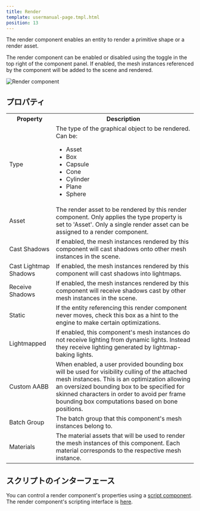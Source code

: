 ```yaml
---
title: Render
template: usermanual-page.tmpl.html
position: 13
---
```


The render component enables an entity to render a primitive shape or a render asset.

The render component can be enabled or disabled using the toggle in the top right of the component panel. If enabled, the mesh instances referenced by the component will be added to the scene and rendered.

![Render component][1]

## プロパティ

<table class="table table-striped">
    <col class="property-name"></col>
    <col class="property-description"></col>
    <tr><th>Property</th><th>Description</th></tr>
    <tr>
        <td>Type</td>
        <td>The type of the graphical object to be rendered. Can be:
            <ul>
                <li>Asset</li>
                <li>Box</li>
                <li>Capsule</li>
                <li>Cone</li>
                <li>Cylinder</li>
                <li>Plane</li>
                <li>Sphere</li>
            </ul>
        </td>
    </tr>
    <tr><td>Asset</td><td>The render asset to be rendered by this render component. Only applies the type property is set to 'Asset'. Only a single render asset can be assigned to a render component.</td></tr>
    <tr><td>Cast Shadows</td><td>If enabled, the mesh instances rendered by this component will cast shadows onto other mesh instances in the scene.</td></tr>
    <tr><td>Cast Lightmap Shadows</td><td>If enabled, the mesh instances rendered by this component will cast shadows into lightmaps.</td></tr>
    <tr><td>Receive Shadows</td><td>If enabled, the mesh instances rendered by this component will receive shadows cast by other mesh instances in the scene.</td></tr>
    <tr><td>Static</td><td>If the entity referencing this render component never moves, check this box as a hint to the engine to make certain optimizations.</td></tr>
    <tr><td>Lightmapped</td><td>If enabled, this component's mesh instances do not receive lighting from dynamic lights. Instead they receive lighting generated by lightmap-baking lights.</td></tr>
    <tr><td>Custom AABB</td><td>When enabled, a user provided bounding box will be used for visibility culling of the attached mesh instances. This is an optimization allowing an oversized bounding box to be specified for skinned characters in order to avoid per frame bounding box computations based on bone positions.</td></tr>
    <tr><td>Batch Group</td><td>The batch group that this component's mesh instances belong to.</td></tr>
    <tr><td>Materials</td><td>The material assets that will be used to render the mesh instances of this component. Each material corresponds to the respective mesh instance.</td></tr>
</table>

## スクリプトのインターフェース

You can control a render component's properties using a [script component][2]. The render component's scripting interface is [here][3].

[1]: /images/user-manual/scenes/components/component-render.png
[2]: /user-manual/packs/components/script
[3]: /engine/api/stable/symbols/pc.RenderComponent.html

